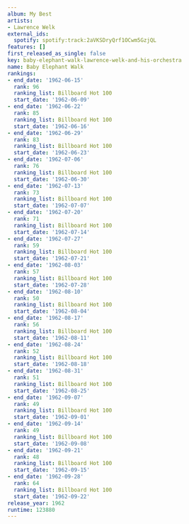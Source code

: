 ```yaml
---
album: My Best
artists:
- Lawrence Welk
external_ids:
  spotify: spotify:track:2aVKSDryQrf1OCwm5GzjQL
features: []
first_released_as_single: false
key: baby-elephant-walk-lawrence-welk-and-his-orchestra
name: Baby Elephant Walk
rankings:
- end_date: '1962-06-15'
  rank: 96
  ranking_list: Billboard Hot 100
  start_date: '1962-06-09'
- end_date: '1962-06-22'
  rank: 85
  ranking_list: Billboard Hot 100
  start_date: '1962-06-16'
- end_date: '1962-06-29'
  rank: 83
  ranking_list: Billboard Hot 100
  start_date: '1962-06-23'
- end_date: '1962-07-06'
  rank: 76
  ranking_list: Billboard Hot 100
  start_date: '1962-06-30'
- end_date: '1962-07-13'
  rank: 73
  ranking_list: Billboard Hot 100
  start_date: '1962-07-07'
- end_date: '1962-07-20'
  rank: 71
  ranking_list: Billboard Hot 100
  start_date: '1962-07-14'
- end_date: '1962-07-27'
  rank: 59
  ranking_list: Billboard Hot 100
  start_date: '1962-07-21'
- end_date: '1962-08-03'
  rank: 57
  ranking_list: Billboard Hot 100
  start_date: '1962-07-28'
- end_date: '1962-08-10'
  rank: 50
  ranking_list: Billboard Hot 100
  start_date: '1962-08-04'
- end_date: '1962-08-17'
  rank: 56
  ranking_list: Billboard Hot 100
  start_date: '1962-08-11'
- end_date: '1962-08-24'
  rank: 52
  ranking_list: Billboard Hot 100
  start_date: '1962-08-18'
- end_date: '1962-08-31'
  rank: 51
  ranking_list: Billboard Hot 100
  start_date: '1962-08-25'
- end_date: '1962-09-07'
  rank: 49
  ranking_list: Billboard Hot 100
  start_date: '1962-09-01'
- end_date: '1962-09-14'
  rank: 49
  ranking_list: Billboard Hot 100
  start_date: '1962-09-08'
- end_date: '1962-09-21'
  rank: 48
  ranking_list: Billboard Hot 100
  start_date: '1962-09-15'
- end_date: '1962-09-28'
  rank: 64
  ranking_list: Billboard Hot 100
  start_date: '1962-09-22'
release_year: 1962
runtime: 123880
---
```


